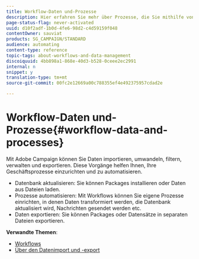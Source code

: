 ```yaml
---
title: Workflow-Daten und-Prozesse
description: Hier erfahren Sie mehr über Prozesse, die Sie mithilfe von Adobe Campaign einrichten und automatisieren können.
page-status-flag: never-activated
uuid: d10f2adf-1b0d-4fe6-98d2-c4d59159f048
contentOwner: sauviat
products: SG_CAMPAIGN/STANDARD
audience: automating
content-type: reference
topic-tags: about-workflows-and-data-management
discoiquuid: 4bb898a1-868e-40d3-b528-0ceee2ec2991
internal: n
snippet: y
translation-type: tm+mt
source-git-commit: 00fc2e12669a00c788355ef4e492375957cdad2e

---
```



# Workflow-Daten und-Prozesse{#workflow-data-and-processes}

Mit Adobe Campaign können Sie Daten importieren, umwandeln, filtern, verwalten und exportieren. Diese Vorgänge helfen Ihnen, Ihre Geschäftsprozesse einzurichten und zu automatisieren.

* Datenbank aktualisieren: Sie können Packages installieren oder Daten aus Dateien laden.
* Prozesse automatisieren: Mit Workflows können Sie eigene Prozesse einrichten, in denen Daten transformiert werden, die Datenbank aktualisiert wird, Nachrichten gesendet werden etc.
* Daten exportieren: Sie können Packages oder Datensätze in separaten Dateien exportieren.

**Verwandte Themen**:

* [Workflows](../../automating/using/discovering-workflows.md)
* [Über den Datenimport und -export](../../automating/using/about-data-import-and-export.md)

